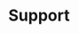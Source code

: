 ---
layout: page
title: Support
summary: |
  Grape silver beet watercress potato tigernut corn groundnut. Chickweed okra pea winter purslane coriander yarrow sweet pepper radish garlic brussels sprout groundnut summer purslane earthnut pea tomato spring onion azuki bean gourd.
icon: "fa-comments"
weight: 4

---